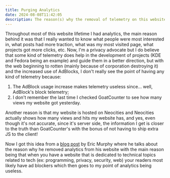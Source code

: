 ```yaml
---
title: Purging Analytics
date: 2024-08-08T11:42:05
description: The reason(s) why the removal of telemetry on this website
---
```


Throughout most of this website lifetime I had analytics, the main reason behind it was that I really wanted to know what people were most interested in, what posts had more traction, what was my most visited page, what projects got more clicks, etc. Now, I'm a privacy advocate but I do believe that some kind of telemetry does help in the development of projects (KDE and Fedora being an example) and guide them in a better direction, but with the web beginning to rotten (mainly because of corporation destroying it) and the increased use of AdBlocks, I don't really see the point of having any kind of telemetry because:

1. The AdBlock usage increase makes telemetry useless since... well, AdBlock's block telemetry;
2. I don't remember the last time I checked GoatCounter to see how many views my website got yesterday.

Another reason is that my website is hosted on Neocities and Neocities actually shows how many views and hits my website has, and yes, even though it's not accurate, since it's server side, the information I get is closer to the truth than GoatCounter's with the bonus of not having to ship extra JS to the client!

Now I got this idea from a [blog post](https://ericmurphy.xyz/blog/no-analytics/) by Eric Murphy where he talks about the reason why he removed analytics from his website with the main reason being that when you have a website that is dedicated to technical topics related to tech (ex: programming, privacy, security, web) your readers most likely have ad blockers which then goes to my point of analytics being useless.
